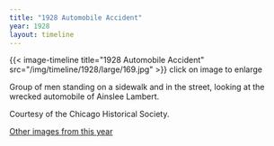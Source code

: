 ```yaml
---
title: "1928 Automobile Accident"
year: 1928
layout: timeline
---
```


{{< image-timeline title="1928 Automobile Accident" src="/img/timeline/1928/large/169.jpg" >}}
click on image to enlarge

Group of men standing on a sidewalk and in the street, looking at the wrecked automobile of Ainslee Lambert. 

Courtesy of the Chicago Historical Society.

[Other images from this year](/historical/timeline/1928)